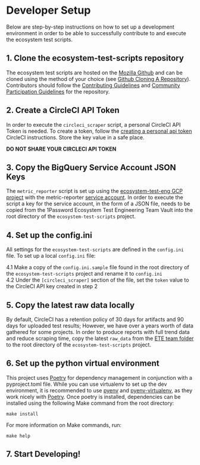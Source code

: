 # Developer Setup

Below are step-by-step instructions on how to set up a development environment in order to be able
to successfully contribute to and execute the ecosystem test scripts.

## 1. Clone the ecosystem-test-scripts repository

The ecosystem test scripts are hosted on the [Mozilla Github][Mozilla Github] and can be cloned
using the method of your choice (see [Github Cloning A Repository][Github Cloning A Repository]).
Contributors should follow the [Contributing Guidelines][Contributing Guidelines] and
[Community Participation Guidelines][Community Participation Guidelines] for the repository.

## 2. Create a CircleCI API Token

In order to execute the `circleci_scraper` script, a personal CircleCI API Token is needed. To
create a token, follow the [creating a personal api token][CircleCI Create API Token] CircleCI
instructions. Store the key value in a safe place.

**DO NOT SHARE YOUR CIRCLECI API TOKEN**

## 3. Copy the BigQuery Service Account JSON Keys

The `metric_reporter` script is set up using the [ecosystem-test-eng GCP project][ETE GCP Project]
with the metric-reporter [service account][ETE GCP Service Accounts]. In order to execute the script
a key for the service account, in the form of a JSON file, needs to be copied from the 1Password
Ecosystem Test Engineering Team Vault into the root directory of the `ecosystem-test-scripts`
project.

## 4. Set up the config.ini

All settings for the `ecosystem-test-scripts` are defined in the `config.ini` file. To set up a 
local `config.ini` file:

4.1 Make a copy of the `config.ini.sample` file found in the root directory of the
    `ecosystem-test-scripts` project and rename it to `config.ini`\
4.2 Under the `[circleci_scraper]` section of the file, set the `token` value to the CircleCI API
    key created in step 2

## 5. Copy the latest raw data locally

By default, CircleCI has a retention policy of 30 days for artifacts and 90 days for uploaded test
results; However, we have over a years worth of data gathered for some projects. In order to produce
reports with full trend data and reduce scraping time, copy the latest `raw_data` from the
[ETE team folder][ETE Drive] to the root directory of the `ecosystem-test-scripts` project.

## 6. Set up the python virtual environment

This project uses [Poetry][Poetry] for dependency management in conjunction with a pyproject.toml
file. While you can use virtualenv to set up the dev environment, it is recommended to use
[pyenv][Pyenv] and [pyenv-virtualenv][pyenv-virtualenv], as they work nicely with [Poetry][Poetry].
Once poetry is installed, dependencies can be installed using the following Make command from the
root directory:

```shell
make install
```

For more information on Make commands, run:

```shell
make help
```

## 7. Start Developing!

[CircleCI Create API Token]: https://circleci.com/docs/managing-api-tokens/#creating-a-personal-api-token
[Community Participation Guidelines]: https://github.com/mozilla/ecosystem-test-scripts/blob/main/CODE_OF_CONDUCT.md
[Contributing Guidelines]: https://github.com/mozilla/ecosystem-test-scripts/blob/main/CONTRIBUTING.md
[ETE Drive]: https://drive.google.com/drive/folders/1N4YW97gEH6gmdlfDNtuGxUsdo2EKkCAi
[ETE GCP Project]: https://console.cloud.google.com/welcome?project=ecosystem-test-eng
[ETE GCP Service Accounts]: https://console.cloud.google.com/iam-admin/serviceaccounts?project=ecosystem-test-eng
[Github Cloning A Repository]: https://docs.github.com/en/repositories/creating-and-managing-repositories/cloning-a-repository
[Mozilla Github]: https://github.com/mozilla/ecosystem-test-scripts/
[Poetry]: https://python-poetry.org/docs/#installing-with-pipx
[Pyenv]: https://github.com/pyenv/pyenv#installation
[pyenv-virtualenv]: https://github.com/pyenv/pyenv-virtualenv#installation
